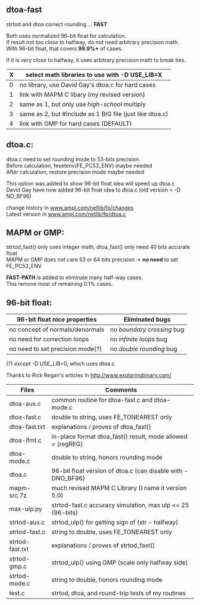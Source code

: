 ## dtoa-fast		
strtod and dtoa correct rounding ... **FAST**		
		
Both uses normalized 96-bit float for calculation.		
If result not *too close* to halfway, do not need arbitrary precision math.		
With 96-bit float, that covers **99.9%+** of cases.		
		
If it is *very close* to halfway, it uses arbitrary precision math to break ties.		
		
| X | select math libraries to use with -D USE_LIB=X |		
|---| ---|
| 0 | no library, use David Gay's dtoa.c for hard cases        |		
| 1 | link with MAPM C libary (my revised version)             |		
| 2 | same as 1, but only use *high-school* multiply           |		
| 3 | same as 2, but #include as 1 BIG file (just like dtoa.c) |		
| 4 | link with GMP for hard cases (DEFAULT)                   |		
		
## dtoa.c:		
dtoa.c need to set rounding mode to 53-bits precision.		
Before calculation, fesetenv(FE_PC53_ENV) maybe needed		
After calculation, restore precision mode maybe needed		
		
This option was added to show 96-bit float idea will speed up dtoa.c		
David Gay have now added 96-bit float idea to dtoa.c (old version = -D NO_BF96)		
		
change history in www.ampl.com/netlib/fp/changes		
Latest version in www.ampl.com/netlib/fp/dtoa.c		
		
## MAPM or GMP:		
strtod_fast() only uses integer math, dtoa_fast() only need 40 bits accurate float		
MAPM or GMP does not care 53 or 64 bits precision -> **no need** to set FE_PC53_ENV		
		
**FAST-PATH** is added to eliminate many half-way cases.		
This remove most of remaining 0.1% cases.		
		
## 96-bit float:		
| 96-bit float nice properties     | Eliminated bugs |		
| ----------------------------     | --------------- |		
| no concept of normals/denormals  | no *boundary crossing* bug |		
| no need for correction loops     | no *infinite loops* bug    |		
| no need to set precision mode(?) | no *double rounding* bug   |		
		
(?) *except* -D USE_LIB=0, which uses dtoa.c		
		
Thanks to Rick Regan's articles in http://www.exploringbinary.com/		
		
| Files           | Comments |		
| -----           | -------- |		
| dtoa-aux.c      | common routine for dtoa-fast.c and dtoa-mode.c              |		
| dtoa-fast.c     | double to string, uses FE_TONEAREST only                    |		
| dtoa-fast.txt   | explanations / proves of dtoa_fast()                        |		
| dtoa-ifmt.c     | in-place format dtoa_fast() result, mode allowed = [regREG] |		
| dtoa-mode.c     | double to string, honors rounding mode                      |		
| dtoa.c          | 96-bit float version of dtoa.c (can disable with -DNO_BF96) |		
| mapm-src.7z     | much revised MAPM C Library (I name it version 5.0)         |		
| max-ulp.py      | strtod-fast.c accuracy simulation, max ulp <= 25 (96-bits)  |		
| strtod-aux.c    | strtod_ulp() for getting sign of (str - halfway)            |		
| strtod-fast.c   | string to double, uses FE_TONEAREST only                    |		
| strtod-fast.txt | explanations / proves of strtod_fast()                      |		
| strtod-gmp.c    | strtod_ulp() using GMP (scale only halfway side)            |		
| strtod-mode.c   | string to double, honors rounding mode                      |		
| test.c          | strtod, dtoa, and round-trip tests of my routines           |		
		
